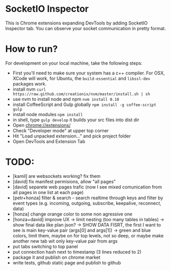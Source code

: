 # SocketIO Inspector

This is Chrome extensions expanding DevTools by adding SocketIO Inspector tab. You can observe your socket communication in pretty format.

# How to run?

For development on your local machine, take the following steps:
* First you'll need to make sure your system has a c++ compiler. For OSX, XCode will work, for Ubuntu, the `build-essential` and `libssl-dev` packages work.
* install nvm `curl https://raw.github.com/creationix/nvm/master/install.sh | sh`
* use nvm to install node and npm `nvm install 0.10`
* install CoffeeScript and Gulp globally `npm install -g coffee-script gulp`
* install node modules `npm install`
* in shell, type `gulp develop` it builds your src files into dist dir
* Open [chrome://extensions/](chrome://extensions/)
* Check "Developer mode" at upper top corner
* Hit "Load unpacked extension..." and pick project folder
* Open DevTools and Extension Tab

# TODO:
* [kamil] are websockets working? fix them
* [david] fix manifest permisions, allow "all pages"
* [david] separete web pages trafic (now I see mixed comunication from all pages in one list at each page)
* [petr+honza] filter & search - search realtime through keys and filter by event types (e.g. incoming, outgoing, subscribe, keepalive, reconnect, data)
* [honza] change orange color to some non agressive one
* [honza+david] improve UX -> limit nesting (too many tables in tables) -> show final data like plan json? -> SHOW DATA FISRT, the first I want to see is main key-value pair (args[0] and args[1]) -> green and blue colors, limit them, maybe on for top levels, not so deep, or maybe make another new tab wit only key-value pair from args
* put tabs switching to top panel
* put connection hash next to timestamp (3 lines reduced to 2)
* package it and publish on chrome market
* write tests, github static page and publish to github